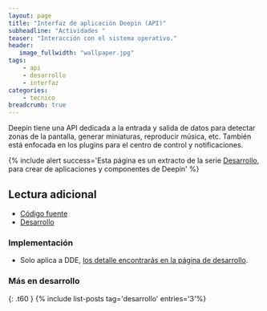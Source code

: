 ```yaml
---
layout: page
title: "Interfaz de aplicación Deepin (API)"
subheadline: "Actividades "
teaser: "Interacción con el sistema operativo."
header:
   image_fullwidth: "wallpaper.jpg"
tags:
    - api
    - desarrollo
    - interfaz
categories:
    - tecnico
breadcrumb: true    
---
```

Deepin tiene una API dedicada a la entrada y salida de datos para detectar zonas de la pantalla, generar miniaturas, reproducir música, etc. También está enfocada en los plugins para el centro de control y notificaciones.

{% include alert success='Esta página es un extracto de la serie <a href="/desarrollo">Desarrollo</a>, para crear de aplicaciones y componentes de Deepin' %}

## Lectura adicional
* [Código fuente](https://github.com/linuxdeepin/dde-api)
* [Desarrollo](https://cr.deepin.io/#/admin/projects/dde/dde-api)

### Implementación
* Solo aplica a DDE, [los detalle encontrarás en la página de desarrollo](https://www.deepin.org/en/developer-community/development/).

### Más en desarrollo
{: .t60 }
{% include list-posts tag='desarrollo' entries='3'%}
